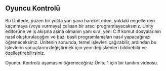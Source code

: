 ## Oyuncu Kontrolü

Bu Ünitede, yüzen bir yolda yan yana hareket eden, yoldaki engellerden kaçınmaya (veya vurmaya) çalışan bir aracı programlayacaksınız. Unity editörüne ve iş akışına aşina olmanın yanı sıra, yeni C # komut dosyalarının nasıl oluşturulacağını ve bazı basit programlamaları nasıl yapacağınızı öğreneceksiniz. Ünitenin sonunda, temel işlevleri çağırabilir, ardından bu işlevlerin sonuçlarını değiştirmek için yeni değişkenleri bildirebilir ve özelleştirebilirsiniz.

Oyuncu Kontrolü aşamasını öğreneceğiniz Ünite 1 için bir tanıtım videosu.
